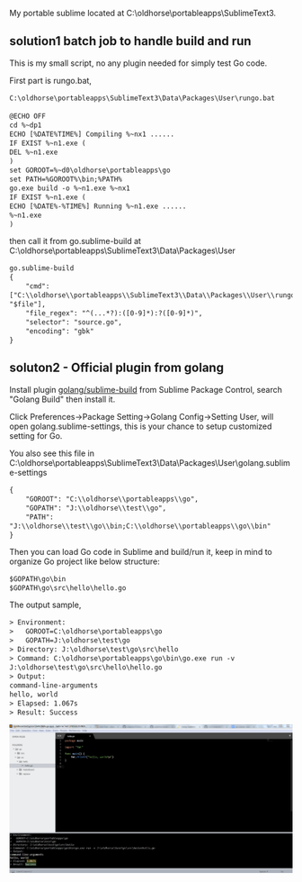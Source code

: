 My portable sublime located at C:\oldhorse\portableapps\SublimeText3.

## solution1 batch job to handle build and run
This is my small script, no any plugin needed for simply test Go code.

First part is rungo.bat, 

```
C:\oldhorse\portableapps\SublimeText3\Data\Packages\User\rungo.bat

@ECHO OFF  
cd %~dp1  
ECHO [%DATE%TIME%] Compiling %~nx1 ...... 
IF EXIST %~n1.exe (  
DEL %~n1.exe
) 
set GOROOT=%~d0\oldhorse\portableapps\go
set PATH=%GOROOT%\bin;%PATH% 
go.exe build -o %~n1.exe %~nx1 
IF EXIST %~n1.exe (  
ECHO [%DATE%-%TIME%] Running %~n1.exe ......   
%~n1.exe  
)
```

then call it from go.sublime-build at C:\oldhorse\portableapps\SublimeText3\Data\Packages\User

```
go.sublime-build
{  
    "cmd": ["C:\\oldhorse\\portableapps\\SublimeText3\\Data\\Packages\\User\\rungo.bat", "$file"],  
    "file_regex": "^(...*?):([0-9]*):?([0-9]*)",  
    "selector": "source.go",  
    "encoding": "gbk"  
}
```

## soluton2 - Official plugin from golang

Install plugin [golang/sublime-build](https://github.com/golang/sublime-build) from Sublime Package Control, search "Golang Build" then install it.

Click Preferences->Package Setting->Golang Config->Setting User, will open golang.sublime-settings, this is your chance to setup customized setting for Go.
 
You also see this file in C:\oldhorse\portableapps\SublimeText3\Data\Packages\User\golang.sublime-settings

```
{
    "GOROOT": "C:\\oldhorse\\portableapps\\go",
    "GOPATH": "J:\\oldhorse\\test\\go",
    "PATH": "J:\\oldhorse\\test\\go\\bin;C:\\oldhorse\\portableapps\\go\\bin"  
}
```

Then you can load Go code in Sublime and build/run it, keep in mind to organize Go project like below structure:
```
$GOPATH\go\bin
$GOPATH\go\src\hello\hello.go
```

The output sample,
```
> Environment:
>   GOROOT=C:\oldhorse\portableapps\go
>   GOPATH=J:\oldhorse\test\go
> Directory: J:\oldhorse\test\go\src\hello
> Command: C:\oldhorse\portableapps\go\bin\go.exe run -v J:\oldhorse\test\go\src\hello\hello.go
> Output:
command-line-arguments
hello, world
> Elapsed: 1.067s
> Result: Success
```

![](images/sublime-go.jpg)

